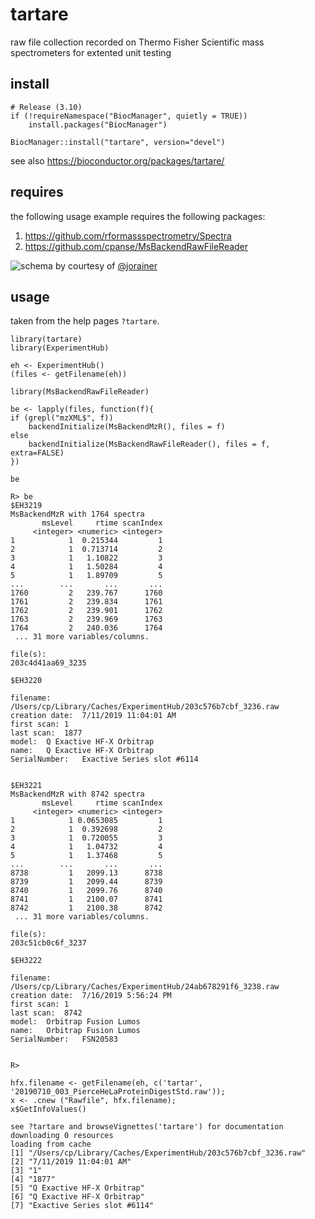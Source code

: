 # tartare

raw file collection recorded on Thermo Fisher Scientific mass spectrometers for
extented unit testing


## install 

```
# Release (3.10) 
if (!requireNamespace("BiocManager", quietly = TRUE))
    install.packages("BiocManager")

BiocManager::install("tartare", version="devel")
```

see also https://bioconductor.org/packages/tartare/

## requires

the following usage example requires the following packages:

1. https://github.com/rformassspectrometry/Spectra
2. https://github.com/cpanse/MsBackendRawFileReader


![schema](https://user-images.githubusercontent.com/4901987/67311128-4a2fdf80-f4ff-11e9-8db2-49340d69f563.jpg)
by courtesy of [@jorainer](https://github.com/jorainer)


## usage

taken from the help pages `?tartare`.

```
library(tartare)
library(ExperimentHub)

eh <- ExperimentHub()
(files <- getFilename(eh))

library(MsBackendRawFileReader)

be <- lapply(files, function(f){
if (grepl("mzXML$", f))
    backendInitialize(MsBackendMzR(), files = f)
else
    backendInitialize(MsBackendRawFileReader(), files = f, extra=FALSE)
})

be
```

```
R> be
$EH3219
MsBackendMzR with 1764 spectra
       msLevel     rtime scanIndex
     <integer> <numeric> <integer>
1            1  0.215344         1
2            1  0.713714         2
3            1   1.10822         3
4            1   1.50284         4
5            1   1.89709         5
...        ...       ...       ...
1760         2   239.767      1760
1761         2   239.834      1761
1762         2   239.901      1762
1763         2   239.969      1763
1764         2   240.036      1764
 ... 31 more variables/columns.

file(s):
203c4d41aa69_3235

$EH3220

filename:	/Users/cp/Library/Caches/ExperimentHub/203c576b7cbf_3236.raw
creation date:	7/11/2019 11:04:01 AM
first scan:	1
last scan:	1877
model:	Q Exactive HF-X Orbitrap
name:	Q Exactive HF-X Orbitrap
SerialNumber:	Exactive Series slot #6114 


$EH3221
MsBackendMzR with 8742 spectra
       msLevel     rtime scanIndex
     <integer> <numeric> <integer>
1            1 0.0653085         1
2            1  0.392698         2
3            1  0.720055         3
4            1   1.04732         4
5            1   1.37468         5
...        ...       ...       ...
8738         1   2099.13      8738
8739         1   2099.44      8739
8740         1   2099.76      8740
8741         1   2100.07      8741
8742         1   2100.38      8742
 ... 31 more variables/columns.

file(s):
203c51cb0c6f_3237

$EH3222

filename:	/Users/cp/Library/Caches/ExperimentHub/24ab678291f6_3238.raw
creation date:	7/16/2019 5:56:24 PM
first scan:	1
last scan:	8742
model:	Orbitrap Fusion Lumos
name:	Orbitrap Fusion Lumos
SerialNumber:	FSN20583 


R> 
```

```
hfx.filename <- getFilename(eh, c('tartar', '20190710_003_PierceHeLaProteinDigestStd.raw'));
x <- .cnew ("Rawfile", hfx.filename);
x$GetInfoValues()
```

```
see ?tartare and browseVignettes('tartare') for documentation
downloading 0 resources
loading from cache
[1] "/Users/cp/Library/Caches/ExperimentHub/203c576b7cbf_3236.raw"
[2] "7/11/2019 11:04:01 AM"                                       
[3] "1"                                                           
[4] "1877"                                                        
[5] "Q Exactive HF-X Orbitrap"                                    
[6] "Q Exactive HF-X Orbitrap"                                    
[7] "Exactive Series slot #6114"       
```

